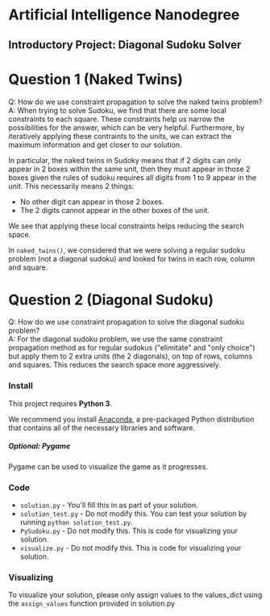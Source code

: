 # Artificial Intelligence Nanodegree
## Introductory Project: Diagonal Sudoku Solver

# Question 1 (Naked Twins)
Q: How do we use constraint propagation to solve the naked twins problem?  
A: When trying to solve Sudoku, we find that there are some local constraints to each square. These constraints help us narrow the possibilities for the answer, which can be very helpful. Furthermore, by iteratively applying these contraints to the units, we can extract the maximum information and get closer to our solution. 

In particular, the naked twins in Sudoky means that if 2 digits can only appear in 2 boxes within the same unit, then they must appear in those 2 boxes given the rules of sudoku requires all digits from 1 to 9 appear in the unit. This necessarily means 2 things:
- No other digit can appear in those 2 boxes.
- The 2 digits cannot appear in the other boxes of the unit.

We see that applying these local constraints helps reducing the search space.

In `naked_twins()`, we considered that we were solving a regular sudoku problem (not a diagonal sudoku) and looked for twins in each row, column and square. 


# Question 2 (Diagonal Sudoku)
Q: How do we use constraint propagation to solve the diagonal sudoku problem?  
A: For the diagonal sudoku problem, we use the same constraint propagation method as for regular sudokus ("elimitate" and "only choice") but apply them to 2 extra units (the 2 diagonals), on top of rows, columns and squares. This reduces the search space more aggressively.

### Install

This project requires **Python 3**.

We recommend you install [Anaconda](https://www.continuum.io/downloads), a pre-packaged Python distribution that contains all of the necessary libraries and software. 


##### Optional: Pygame

Pygame can be used to visualize the game as it progresses. 


### Code

* `solution.py` - You'll fill this in as part of your solution.
* `solution_test.py` - Do not modify this. You can test your solution by running `python solution_test.py`.
* `PySudoku.py` - Do not modify this. This is code for visualizing your solution.
* `visualize.py` - Do not modify this. This is code for visualizing your solution.

### Visualizing

To visualize your solution, please only assign values to the values_dict using the ```assign_values``` function provided in solution.py

